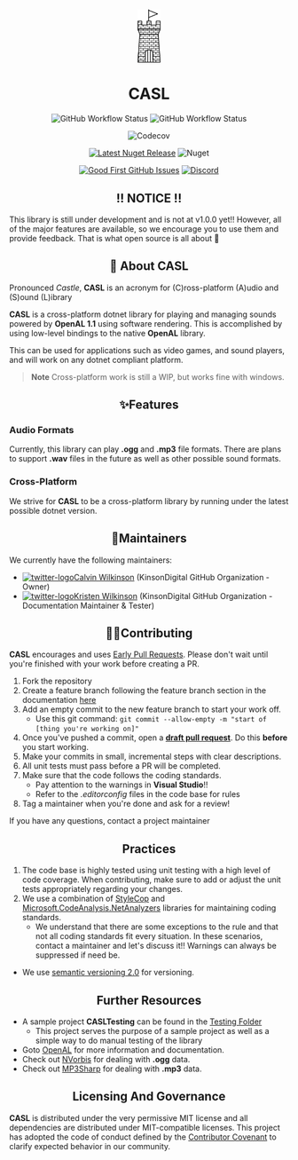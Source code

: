 <h1 align="center">
    <a href="#"><img align="center" src="./Documentation/Images/casl-logo.png" height="96"></a>
    <br />
</h1>

<h1 style="font-weight:bold" align="center">CASL</h1>

<div align="center">

![GitHub Workflow Status](https://img.shields.io/github/actions/workflow/status/KinsonDigital/CASL/prod-release-pr-status-check.yml?color=2F8840&label=Prod%20CI%20Build&logo=GitHub)
![GitHub Workflow Status](https://img.shields.io/github/actions/workflow/status/KinsonDigital/CASL/prev-release-pr-status-check.yml?color=2F8840&label=Preview%20CI%20Build&logo=GitHub)

![Codecov](https://img.shields.io/codecov/c/github/KinsonDigital/CASL?color=2F8840&label=Code%20Coverage&logo=codecov)

[![Latest Nuget Release](https://img.shields.io/nuget/vpre/kinsondigital.CASL?label=Latest%20Release&logo=nuget)](https://www.nuget.org/packages/KinsonDigital.CASL)
![Nuget](https://img.shields.io/nuget/dt/KinsonDigital.CASL?color=0094FF&label=nuget%20downloads&logo=nuget)

[![Good First GitHub Issues](https://img.shields.io/github/issues/kinsondigital/CASL/good%20first%20issue?color=7057ff&label=Good%20First%20Issues)](https://github.com/KinsonDigital/CASL/issues?q=is%3Aissue+is%3Aopen+label%3A%22good+first+issue%22)
[![Discord](https://img.shields.io/discord/481597721199902720?color=%23575CCB&label=chat%20on%20discord&logo=discord&logoColor=white)](https://discord.gg/qewu6fNgv7)
</div>

<h2 style="font-weight:bold" align="center" >!! NOTICE !!</h2>

This library is still under development and is not at v1.0.0 yet!!  However, all of the major features are available, so we encourage you to use them and provide feedback.  That is what open source is all about 🥳 

<h2 style="font-weight:bold" align="center">📖 About CASL</h2>

Pronounced *Castle*, **CASL** is an acronym for (C)ross-platform (A)udio and (S)ound (L)ibrary

**CASL** is a cross-platform dotnet library for playing and managing sounds powered by **OpenAL 1.1** using software rendering.  This is accomplished by using low-level bindings to the native **OpenAL** library.

This can be used for applications such as video games, and sound players, and will work on any dotnet compliant platform.
> **Note** Cross-platform work is still a WIP, but works fine with windows.

<h2 style="font-weight:bold" align="center">✨Features</h2>

### Audio Formats

Currently, this library can play **.ogg** and **.mp3** file formats.  There are plans to support **.wav** files in the future as well as other possible sound formats.

### Cross-Platform

We strive for **CASL** to be a cross-platform library by running under the latest possible dotnet version.  

<h2 style="font-weight:bold" align="center">🔧Maintainers</h2>

We currently have the following maintainers:
- [![twitter-logo](https://raw.githubusercontent.com/KinsonDigital/CASL/release/v1.0.0/Documentation/Images/twitter-logo-16x16.svg)Calvin Wilkinson](https://twitter.com/KDCoder) (KinsonDigital GitHub Organization - Owner)
- [![twitter-logo](https://raw.githubusercontent.com/KinsonDigital/CASL/release/v1.0.0/Documentation/Images/twitter-logo-16x16.svg)Kristen Wilkinson](https://twitter.com/kswilky) (KinsonDigital GitHub Organization - Documentation Maintainer & Tester)

<h2 style="font-weight:bold" align="center">🙏🏼Contributing</h2>

**CASL** encourages and uses [Early Pull Requests](https://medium.com/practical-blend/pull-request-first-f6bb667a9b6). Please don't wait until you're finished with your work before creating a PR.

1. Fork the repository
2. Create a feature branch following the feature branch section in the documentation [here](./Documentation/Branching.md)
3. Add an empty commit to the new feature branch to start your work off.
   - Use this git command: `git commit --allow-empty -m "start of [thing you're working on]"`
4. Once you've pushed a commit, open a [**draft pull request**](https://github.blog/2019-02-14-introducing-draft-pull-requests/). Do this **before** you start working.
5. Make your commits in small, incremental steps with clear descriptions.
6. All unit tests must pass before a PR will be completed.
7. Make sure that the code follows the coding standards.
   - Pay attention to the warnings in **Visual Studio**!!
   - Refer to the *.editorconfig* files in the code base for rules
8. Tag a maintainer when you're done and ask for a review!

If you have any questions, contact a project maintainer

<h2 style="font-weight:bold" align="center">Practices</h2>

1. The code base is highly tested using unit testing with a high level of code coverage.  When contributing, make sure to add or adjust the unit tests appropriately regarding your changes.
2. We use a combination of [StyleCop](https://github.com/DotNetAnalyzers/StyleCopAnalyzers) and [Microsoft.CodeAnalysis.NetAnalyzers](https://github.com/dotnet/roslyn-analyzers) libraries for maintaining coding standards.
   - We understand that there are some exceptions to the rule and that not all coding standards fit every situation.  In these scenarios, contact a maintainer and let's discuss it!!  Warnings can always be suppressed if need be.
- We use [semantic versioning 2.0](https://semver.org/) for versioning.

<h2 style="font-weight:bold" align="center">Further Resources</h2>

- A sample project **CASLTesting** can be found in the [Testing Folder](https://github.com/KinsonDigital/CASPL/tree/master/Testing/CASLTesting)
  - This project serves the purpose of a sample project as well as a simple way to do manual testing of the library
- Goto [OpenAL](https://www.openal.org/) for more information and documentation.
- Check out [NVorbis](https://github.com/NVorbis/NVorbis) for dealing with **.ogg** data.
- Check out [MP3Sharp](https://github.com/ZaneDubya/MP3Sharp) for dealing with **.mp3** data.

<h2 style="font-weight:bold" align="center">Licensing And Governance</h2>

**CASL** is distributed under the very permissive MIT license and all dependencies are distributed under MIT-compatible licenses.
This project has adopted the code of conduct defined by the [Contributor Covenant](http://contributor-covenant.org/) to clarify expected behavior in our community.
